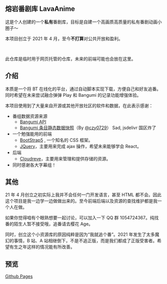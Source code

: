 ## 熔岩番剧库 LavaAnime

这是个人创建的一个**私有**番剧库，目标是自建一个高画质高质量的私有番剧动画小圈子～

本项目创立于 2021 年 4 月，至今**不打算**对公共开放和盈利。

<br/>

此仓库是临时用于网页托管的仓库，未来的前端可能也会放在这里。

## 介绍

本质是一个将 BT 在线化的平台，通过自动脚本实现下载，方便自己和好友追番。同时希望在未来尝试融合弹弹 Play 和 Bangumi 的记录功能增强体验。

本项目使用到了大量来自开源或其他开放社区的软件和数据，在此表示感谢：

- 番组数据资源来源
  - [Bangumi API](https://bangumi.github.io/api/#/)
  - [Bangumi 条目静态数据快照](https://github.com/czy0729/Bangumi-Subject)（By [@czy0729](https://github.com/czy0729)） Sad, jsdelivr 国区炸了
- 一个勉强能用的前端
  - [BootStrap5](https://getbootstrap.com/) , 一个知名的 CSS 框架。
  - [JQuery](https://jquery.com/)，主要用来完成 ajax 操作，希望未来能够学会 React。
- 后端
  - [Cloudreve](https://github.com/cloudreve/Cloudreve)，主要用来管理和提供存储的资源。
- 同时感谢各大字幕组！

## 其他

21 年 4 月创立之初实际上我并不会任何一门开发语言，甚至 HTML 都不会。因此这个项目是我一边学一边做做出来的。至今前端后端以及资源的查找维护都是我一个人在做。

如果你觉得咱有个眼熟想要一起讨论，可以加入一下 QQ 群 1054724367。纯找番的陌生人暂不接受哦，追番请去樱花 Age。

同时，创立这个小资源库的原因纯粹是因为“我就追个番”。2021 年发生了太多魔幻的事情，B 站、A 站相继倒下，不是不追正版，而是我们都成了正版受害者。希望有生之年这样的情况能有所改善。

## 预览

[Github Pages](https://anime.magma.ink)
